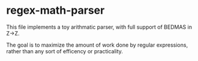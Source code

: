 # regex-math-parser

This file implements a toy arithmatic parser, with full support of BEDMAS in Z->Z. 

The goal is to maximize the amount of work done by regular expressions, rather than any sort of efficency or practicality.
